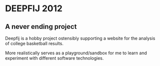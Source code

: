 DEEPFIJ 2012
====================

A never ending project
--------------------


Deepfij is a hobby project ostensibly supporting a website for the analysis of college basketball results.

More realistically serves as a playground/sandbox for me to learn and experiment with different software technologies.